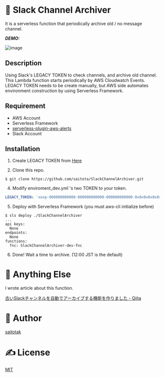 ﻿# 🤖 Slack Channel Archiver
It is a serverless function that periodically archive old / no message channel.

***DEMO:***

![image](https://user-images.githubusercontent.com/1152469/37551788-0e4f95cc-29eb-11e8-9c7f-db281960837b.png)

## Description
Using Slack's LEGACY TOKEN to check channels, and archive old channel.
This Lambda function starts periodically by AWS Cloudwatch Events.
LEGACY TOKEN needs to be create manually, but AWS side automates environment construction by using Serverless Framework.

## Requirement
- AWS Account
- Serverless Framework
- [serverless-plugin-aws-alerts](https://serverless.com/blog/serverless-ops-metrics/)
- Slack Account

## Installation
1. Create LEGACY TOKEN from [Here](https://api.slack.com/custom-integrations/legacy-tokens)

2. Clone this repo.
```
$ git clone https://github.com/saitota/SlackChannelArchiver.git
```

4. Modify enviroment_dev.yml 's two TOKEN to your token.
``` enviroment_dev.yml
LEGACY_TOKEN: 'xoxp-000000000000-000000000000-000000000000-0x0x0x0x0x0x0x0x0x0x0x0x0x0x0x0x'
```

5. Deploy with Serverless Framework (you must aws-cli initialize before)
```
$ sls deploy ./SlackChannelArchiver
...
api keys:
  None
endpoints:
  None
functions:
  fnc: SlackChannelArchiver-dev-fnc
```
6. Done! Wait a time to archive. (12:00 JST is the default)

# 🤔 Anything Else
I wrote article about this function.

[古いSlackチャンネルを自動でアーカイブする機能を作りました - Qiita](https://qiita.com/saitotak/items/6f84de5218b71831ce2b)

# 🐑 Author
[saitotak](https://qiita.com/saitotak)

# ✍ License
[MIT](./LICENSE)

